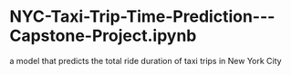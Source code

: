 # NYC-Taxi-Trip-Time-Prediction---Capstone-Project.ipynb
a model that predicts the total ride duration of taxi trips in New York City
